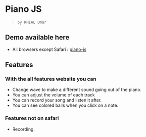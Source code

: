 # Piano JS

> `by KHIAL Omar`

## Demo available here

- All browsers except Safari :
[piano-js](https://piano.omarmelade.com)

## Features

### With the all features website you can

- Change wave to make a different sound going out of the piano.
- You can adjust the volume of each track
- You can record your song and listen it after.
- You can see colored balls when you click on a note.

### Features not on safari

- Recording.
